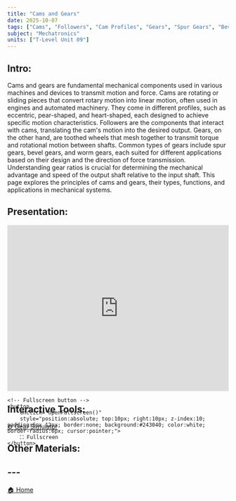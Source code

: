```yaml
---
title: "Cams and Gears"
date: 2025-10-07
tags: ["Cams", "Followers", "Cam Profiles", "Gears", "Spur Gears", "Bevel Gears", "Worm Gears", "Gear Ratios", "Mechanical Advantage"]
subject: "Mechatronics"
units: ["T-Level Unit 09"]
---
```


## Intro:

Cams and gears are fundamental mechanical components used in various machines and devices to transmit motion and force. 
Cams are rotating or sliding pieces that convert rotary motion into linear motion, often used in engines and automated machinery. They come in different profiles, such as eccentric, pear-shaped, and heart-shaped, each designed to achieve specific motion characteristics. Followers are the components that interact with cams, translating the cam's motion into the desired output.
Gears, on the other hand, are toothed wheels that mesh together to transmit torque and rotational motion between shafts. Common types of gears include spur gears, bevel gears, and worm gears, each suited for different applications based on their design and the direction of force transmission. Understanding gear ratios is crucial for determining the mechanical advantage and speed of the output shaft relative to the input shaft. This page explores the principles of cams and gears, their types, functions, and applications in mechanical systems.

## Presentation:

<div id="pdf-container" style="position: relative; width: 100%; height: 0; padding-top: 75%;">
    <iframe 
        id="pdf-frame"
        src="https://EngineeringShare.github.io/engineering-hub/presentations/Cams and Gears.pdf"
        style="position: absolute; top: 0; left: 0; width: 100%; height: 100%; border: none;" 
        allowfullscreen
        webkitallowfullscreen
        mozallowfullscreen>
    </iframe>

    <!-- Fullscreen button -->
    <button 
        onclick="openFullscreen()" 
        style="position:absolute; top:10px; right:10px; z-index:10; padding:6px 12px; border:none; background:#243040; color:white; border-radius:6px; cursor:pointer;">
        ⛶ Fullscreen
    </button>
</div>

<script>
    function openFullscreen() {
        const elem = document.getElementById("pdf-frame");
        if (elem.requestFullscreen) {
            elem.requestFullscreen();
        } else if (elem.webkitRequestFullscreen) { // Safari
            elem.webkitRequestFullscreen();
        } else if (elem.msRequestFullscreen) { // IE11
            elem.msRequestFullscreen();
        }
    }
</script>

## Interactive Tools:

<a href="https://engineeringshare.github.io/engineering-hub/interactive/Gear%20Simulator.html">⚙️ Gear Simulator</a>

## Other Materials:

## ---

<a href="https://engineeringshare.github.io/engineering-hub">🏠 Home</a>
